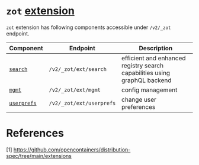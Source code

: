 `zot` [extension](#references)
===

`zot` extension has following components accessible under `/v2/_zot` endpoint.

Component | Endpoint | Description
--- | --- | ---
[`search`](search/search.md) | `/v2/_zot/ext/search` | efficient and enhanced registry search capabilities using graphQL backend
[`mgmt`](mgmt.md) | `/v2/_zot/ext/mgmt` | config management
[`userprefs`](userprefs.md) | `/v2/_zot/ext/userprefs` | change user preferences


# References
[1] https://github.com/opencontainers/distribution-spec/tree/main/extensions
